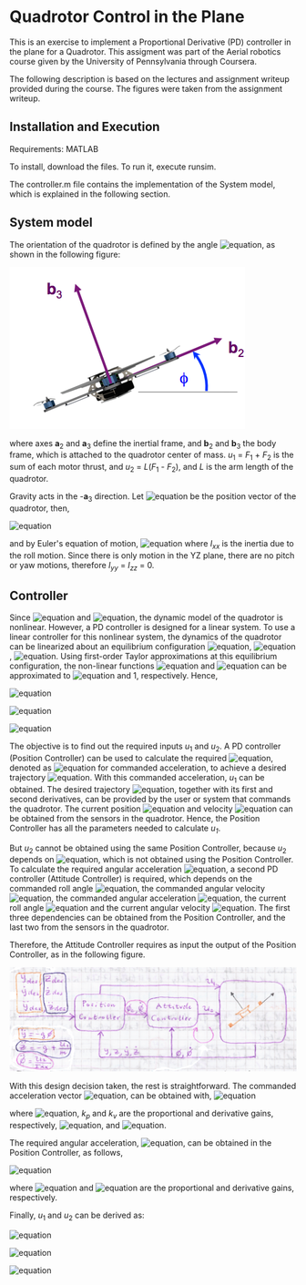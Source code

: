
# Quadrotor Control in the Plane

This is an exercise to implement a Proportional Derivative (PD) controller in the plane for a Quadrotor. This assigment was part of the Aerial robotics course given by the University of Pennsylvania through Coursera.

The following description is based on the lectures and assignment writeup provided during the course. The figures were taken from the assignment writeup.

[//]: # (Image References)

[image1]: ./images/fig1.png
[image2]: ./images/fig2.png

## Installation and Execution

Requirements: MATLAB

To install, download the files. To run it, execute runsim.

The controller.m file contains the implementation of the System model, which is explained in the following section.

## System model

The orientation of the quadrotor is defined by the angle ![equation](https://latex.codecogs.com/gif.latex?\phi), as shown in the following figure:

![alt text][image1]

where axes **a**<sub>2</sub> and **a**<sub>3</sub> define the inertial frame, and **b**<sub>2</sub> and **b**<sub>3</sub> the body frame, which is attached to the quadrotor center of mass.  *u*<sub>1</sub> = *F*<sub>1</sub> + *F*<sub>2</sub> is the sum of each motor thrust, and *u*<sub>2</sub> = *L*(*F*<sub>1</sub> - *F*<sub>2</sub>), and *L* is the arm length of the quadrotor.

Gravity acts in the -**a**<sub>3</sub> direction. Let ![equation](https://latex.codecogs.com/gif.latex?\mathbf{r}=\begin{bmatrix}&space;y&space;&&space;z&space;\end{bmatrix}^{T}) be the position vector of the quadrotor, then,

![equation](https://latex.codecogs.com/gif.latex?m\mathbf{\ddot{r}}=\begin{bmatrix}0\\\\-mg\end{bmatrix}&plus;\begin{bmatrix}-u_{1}\sin\phi\\\\u_{1}\cos\phi\end{bmatrix})

and by Euler's equation of motion,
![equation](https://latex.codecogs.com/gif.latex?I_{xx}\ddot{\phi}=u_{2})
where *I*<sub>*xx*</sub> is the inertia due to the roll motion. Since there is only motion in the YZ plane, there are no pitch or yaw motions, therefore *I*<sub>*yy*</sub> = *I*<sub>*zz*</sub> = 0.

## Controller

Since ![equation](https://latex.codecogs.com/gif.latex?m\ddot{y}=u_{1}\sin\phi) and ![equation](https://latex.codecogs.com/gif.latex?m\ddot{z}=u_{1}\cos\phi-mg), the dynamic model of the quadrotor is nonlinear. However, a PD controller is designed for a linear system. To use a linear controller for this nonlinear system, the dynamics of the quadrotor can be linearized about an equilibrium configuration ![equation](https://latex.codecogs.com/gif.latex?y=y_{0}), ![equation](https://latex.codecogs.com/gif.latex?z=z_{0}), ![equation](https://latex.codecogs.com/gif.latex?\phi=0). Using first-order Taylor approximations at this equilibrium configuration, the non-linear functions ![equation](https://latex.codecogs.com/gif.latex?\sin\phi) and ![equation](https://latex.codecogs.com/gif.latex?\cos\phi) can be approximated to ![equation](https://latex.codecogs.com/gif.latex?\phi) and 1, respectively. Hence,

![equation](https://latex.codecogs.com/gif.latex?\ddot{y}&space;=&space;-g\phi)

![equation](https://latex.codecogs.com/gif.latex?\ddot{z}&space;=&space;-g&space;&plus;&space;\frac{u_1}{m})

![equation](https://latex.codecogs.com/gif.latex?\ddot{\phi}&space;=&space;\frac{u_2}{I_{xx}})

The objective is to find out the required inputs *u*<sub>1</sub> and *u*<sub>2</sub>. A PD controller (Position Controller) can be used to calculate the required ![equation](https://latex.codecogs.com/gif.latex?\ddot{z}), denoted as ![equation](https://latex.codecogs.com/gif.latex?\ddot{z}_c) for commanded acceleration, to achieve a desired trajectory ![equation](https://latex.codecogs.com/gif.latex?z_{des}). With this commanded acceleration, *u*<sub>1</sub> can be obtained.  The desired trajectory ![equation](https://latex.codecogs.com/gif.latex?\mathbf{r}_{des}=\begin{bmatrix}y_{des}&space;&&space;z_{des}\end{bmatrix}^{T}), together with its first and second derivatives, can be provided by the user or system that commands the quadrotor. The current position ![equation](https://latex.codecogs.com/gif.latex?\mathbf{r}) and velocity ![equation](https://latex.codecogs.com/gif.latex?\dot{\mathbf{r}}) can be obtained from the sensors in the quadrotor. Hence, the Position Controller has all the parameters needed to calculate *u<sub>1</sub>*.

But *u*<sub>2</sub> cannot be obtained using the same Position Controller, because *u*<sub>2</sub> depends on ![equation](https://latex.codecogs.com/gif.latex?\ddot{\phi}), which is not obtained using the Position Controller. To calculate the required angular acceleration ![equation](https://latex.codecogs.com/gif.latex?\ddot{\phi}), a second PD controller (Attitude Controller) is required, which depends on the commanded roll angle ![equation](https://latex.codecogs.com/gif.latex?\phi_{c}), the commanded angular velocity ![equation](https://latex.codecogs.com/gif.latex?\dot{\phi}_{c}), the commanded angular acceleration ![equation](https://latex.codecogs.com/gif.latex?\ddot{\phi}_{c}), the current roll angle ![equation](https://latex.codecogs.com/gif.latex?\phi) and the current angular velocity ![equation](https://latex.codecogs.com/gif.latex?\dot{\phi}). The first three dependencies can be obtained from the Position Controller, and the last two from the sensors in the quadrotor.

Therefore, the Attitude Controller requires as input the output of the Position Controller, as in the following figure.

![alt text][image2]

With this design decision taken, the rest is straightforward. The commanded acceleration vector ![equation](https://latex.codecogs.com/gif.latex?\ddot{\mathbf{r}}_{c}), can be obtained with,
![equation](https://latex.codecogs.com/gif.latex?\ddot{\mathbf{r}}_{c}=\ddot{\mathbf{r}}_{des}&plus;k_{p}\mathbf{e}_{p}&plus;k_{v}\mathbf{e}_{v})

where ![equation](https://latex.codecogs.com/gif.latex?\mathbf{r}_c=\begin{bmatrix}&space;y_c&space;&&space;z_c&space;\end{bmatrix}^{T}), *k<sub>p</sub>* and *k<sub>v</sub>* are the proportional and derivative gains, respectively, ![equation](https://latex.codecogs.com/gif.latex?\mathbf{e}_p=\mathbf{r}_{des}&space;-&space;\mathbf{r}), and ![equation](https://latex.codecogs.com/gif.latex?\mathbf{e}_v=\dot{\mathbf{r}}_{des}&space;-&space;\dot{\mathbf{r}}).

The required angular acceleration, ![equation](https://latex.codecogs.com/gif.latex?\ddot{\phi}), can be obtained in the Position Controller, as follows,

![equation](https://latex.codecogs.com/gif.latex?\ddot{\phi}=\ddot{\phi}_{c}&space;&plus;&space;k_{v,\phi}\(\dot{\phi}_c-\dot{\phi}\)&space;&plus;&space;k_{p,\phi}\(\phi_c-\phi\))

where ![equation](https://latex.codecogs.com/gif.latex?k_{p,\phi}) and ![equation](https://latex.codecogs.com/gif.latex?k_{v,\phi}) are the proportional and derivative gains, respectively.

Finally, *u*<sub>1</sub> and *u*<sub>2</sub> can be derived as:

![equation](https://latex.codecogs.com/gif.latex?u_1&space;=&space;mg&space;&plus;&space;m\ddot{z}_c)

![equation](https://latex.codecogs.com/gif.latex?u_2&space;=&space;I_{xx}\ddot{\phi})

![equation](https://latex.codecogs.com/gif.latex?\phi_c&space;=&space;-\frac{\ddot{y}_c}{g})
